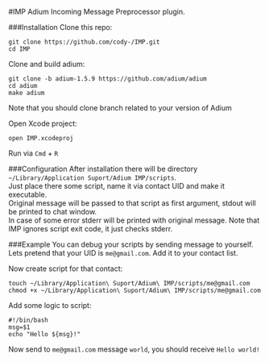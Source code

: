 #IMP
Adium Incoming Message Preprocessor plugin.

###Installation
Clone this repo:
```
git clone https://github.com/cody-/IMP.git
cd IMP
```

Clone and build adium:
```
git clone -b adium-1.5.9 https://github.com/adium/adium
cd adium
make adium
```
Note that you should clone branch related to your version of Adium

Open Xcode project:
```
open IMP.xcodeproj
```
Run via `Cmd` + `R`

###Configuration
After installation there will be directory `~/Library/Application Suport/Adium IMP/scripts`.<br />
Just place there some script, name it via contact UID and make it executable.<br />
Original message will be passed to that script as first argument, stdout will be printed to chat window.<br />
In case of some error stderr will be printed with original message. Note that IMP ignores script exit code, it just checks stderr.

###Example
You can debug your scripts by sending message to yourself.<br />
Lets pretend that your UID is `me@gmail.com`. Add it to your contact list.

Now create script for that contact:
```
touch ~/Library/Application\ Suport/Adium\ IMP/scripts/me@gmail.com
chmod +x ~/Library/Application\ Suport/Adium\ IMP/scripts/me@gmail.com
```

Add some logic to script:
```
#!/bin/bash
msg=$1
echo "Hello ${msg}!"
```

Now send to `me@gmail.com` message `world`, you should receive `Hello world!`
